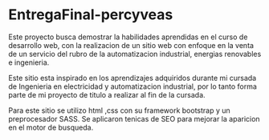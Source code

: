 # EntregaFinal-percyveas 

Este proyecto busca demostrar la habilidades aprendidas en el curso de desarrollo web, con la realizacion de un sitio web con enfoque en la venta de un servicio
del rubro de la automatizacion industrial, energias renovables e ingenieria.

Este sitio esta inspirado en los aprendizajes adquiridos durante mi cursada de Ingenieria en electricidad y automatizacion industrial, por lo tanto forma parte de mi proyecto de titulo a realizar al fin de la cursada.

Para este sitio se utilizo html ,css con su framework bootstrap y un preprocesador SASS.
Se aplicaron tenicas de SEO para mejorar la aparicion en el motor de busqueda. 
